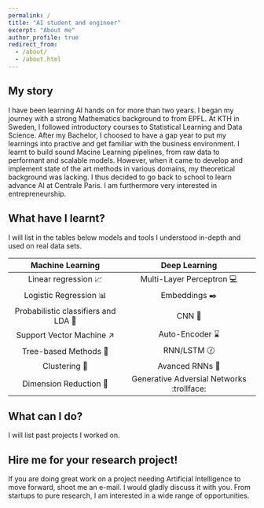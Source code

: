 ```yaml
---
permalink: /
title: "AI student and engineer"
excerpt: "About me"
author_profile: true
redirect_from:
  - /about/
  - /about.html
---
```


My story
------
I have been learning AI hands on for more than two years. I began my journey with a strong Mathematics background to from EPFL. At KTH in Sweden, I followed introductory courses to Statistical Learning and Data Science. After my Bachelor, I choosed to have a gap year to put my learnings into practive and get familiar with the business environment. I learnt to build sound Macine Learning pipelines, from raw data to performant and scalable models. However, when it came to develop and implement state of the art methods in various domains, my theoretical background was lacking. I thus decided to go back to school to learn advance AI at Centrale Paris. I am furthermore very interested in entrepreneurship.

What have I learnt?
------
I will list in the tables below models and tools I understood in-depth and used on real data sets.

| Machine Learning | Deep Learning |
|:------------------------------------------------:|:-----------------------------------------:|
| Linear regression :chart_with_upwards_trend: | Multi-Layer Perceptron :computer: |
| Logistic Regression :bar_chart: | Embeddings :black_nib: |
| Probabilistic classifiers and LDA :crystal_ball: | CNN :stars: |
| Support Vector Machine :arrow_upper_right: | Auto-Encoder :hourglass: |
| Tree-based Methods :evergreen_tree: | RNN/LSTM :clock130: |
| Clustering :dolls: | Avanced RNNs :blue_book: |
| Dimension Reduction :mag_right: | Generative Adversial Networks :trollface: |

What can I do?
------
I will list past projects I worked on.

Hire me for your research project!
------
If you are doing great work on a project needing Artificial Intelligence to move forward, shoot me an e-mail. I would gladly discuss it with you. From startups to pure research, I am interested in a wide range of opportunities.
